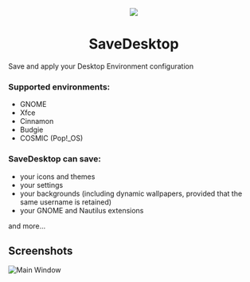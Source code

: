 <p align="center">
  <img src="https://raw.githubusercontent.com/vikdevelop/SaveDesktop/main/flatpak/icons/io.github.vikdevelop.SaveDesktop.png">
  <h1 align="center">SaveDesktop</h1>
</p>

Save and apply your Desktop Environment configuration
### Supported environments:
- GNOME
- Xfce
- Cinnamon
- Budgie
- COSMIC (Pop!_OS)

### SaveDesktop can save:
- your icons and themes
- your settings
- your backgrounds (including dynamic wallpapers, provided that the same username is retained)
- your GNOME and Nautilus extensions

and more...

## Screenshots
![Main Window](https://raw.githubusercontent.com/vikdevelop/SaveDesktop/fbb8864fbf57659a19de42f6996f449367678985/flatpak/screenshots/main_window.png)
